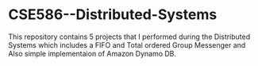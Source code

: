 # CSE586--Distributed-Systems
This repository contains 5 projects that I performed during the Distributed Systems which includes a FIFO and Total ordered Group Messenger and Also simple implementaion of Amazon Dynamo DB.
